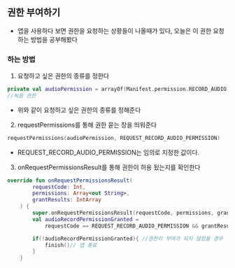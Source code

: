 ## 권한 부여하기
- 앱을 사용하다 보면 권한을 요청하는 상황들이 나올때가 있다, 오늘은 이 권한 요청하는 방법을 공부해봤다
### 하는 방법
1. 요청하고 싶은 권한의 종류를 정한다
```kotlin
private val audioPermission = arrayOf(Manifest.permission.RECORD_AUDIO)
//녹음 권한
```
- 위와 같이 요청하고 싶은 권한의 종류를 정해준다
2. requestPermissions를 통해 권한 묻는 창을 띄워준다
```kotlin
requestPermissions(audioPermission, REQUEST_RECORD_AUDIO_PERMISSION)
```
- REQUEST_RECORD_AUDIO_PERMISSION는 임의로 지정한 값이다.
3. onRequestPermissionsResult를 통해 권한이 허용 됬는지를 확인한다
```kotlin
override fun onRequestPermissionsResult(
        requestCode: Int,
        permissions: Array<out String>,
        grantResults: IntArray
    ) {
        super.onRequestPermissionsResult(requestCode, permissions, grantResults)
        val audioRecordPermissionGranted =
            requestCode == REQUEST_RECORD_AUDIO_PERMISSION && grantResults.firstOrNull() == PackageManager.PERMISSION_GRANTED

        if(!audioRecordPermissionGranted){ //권한이 부여가 되지 않았을 경우
            finish()// 앱 종료
        }
    }
```

